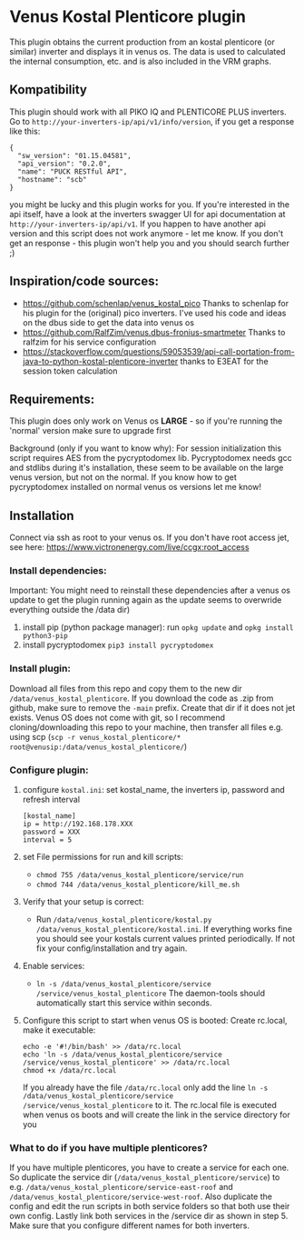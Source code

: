# Venus Kostal Plenticore plugin

This plugin obtains the current production from an kostal plenticore (or similar) inverter and displays it in venus os.
The data is used to calculated the internal consumption, etc. and is also included in the VRM graphs.

## Kompatibility

This plugin should work with all PIKO IQ and PLENTICORE PLUS inverters. Go to `http://your-inverters-ip/api/v1/info/version`, if you get a response like this:   
```
{
  "sw_version": "01.15.04581",
  "api_version": "0.2.0",
  "name": "PUCK RESTful API",
  "hostname": "scb"
}
```
you might be lucky and this plugin works for you. If you're interested in the api itself, have a look at the inverters swagger UI for api documentation at `http://your-inverters-ip/api/v1`. 
If you happen to have another api version and this script does not work anymore - let me know.
If you don't get an response - this plugin won't help you and you should search further ;) 

## Inspiration/code sources:
- https://github.com/schenlap/venus_kostal_pico Thanks to schenlap for his plugin for the (original) pico inverters. I've used his code and ideas on the dbus side to get the data into venus os
- https://github.com/RalfZim/venus.dbus-fronius-smartmeter Thanks to ralfzim for his service configuration 
- https://stackoverflow.com/questions/59053539/api-call-portation-from-java-to-python-kostal-plenticore-inverter thanks to E3EAT for the session token calculation 

## Requirements: 
This plugin does only work on Venus os **LARGE** - so if you're running the 'normal' version make sure to upgrade first

Background (only if you want to know why): For session initialization this script requires AES from the pycryptodomex lib. Pycryptodomex needs gcc and stdlibs during it's installation, these seem to be available on the large venus version, but not on the normal. If you know how to get pycryptodomex installed on normal venus os versions let me know!

## Installation

Connect via ssh as root to your venus os. If you don't have root access jet, see here: https://www.victronenergy.com/live/ccgx:root_access

### Install dependencies:
Important: You might need to reinstall these dependencies after a venus os update to get the plugin running again as the update seems to overwride everything outside the /data dir)

1. install pip (python package manager): run `opkg update` and `opkg install python3-pip`
2. install pycryptodomex `pip3 install pycryptodomex`

### Install plugin:

Download all files from this repo and copy them to the new dir `/data/venus_kostal_plenticore`.
If you download the code as .zip from github, make sure to remove the `-main` prefix. 
Create that dir if it does not jet exists. 
Venus OS does not come with git, so I recommend cloning/downloading this repo to your machine, then transfer all files e.g. using scp (`scp -r venus_kostal_plenticore/* root@venusip:/data/venus_kostal_plenticore/`)


### Configure plugin:

1. configure `kostal.ini`: set kostal_name, the inverters ip, password and refresh interval

    ```
    [kostal_name]
    ip = http://192.168.178.XXX
    password = XXX
    interval = 5
    ``` 

2. set File permissions for run and kill scripts:
   - `chmod 755 /data/venus_kostal_plenticore/service/run`
   - `chmod 744 /data/venus_kostal_plenticore/kill_me.sh`

   
3. Verify that your setup is correct:

   - Run `/data/venus_kostal_plenticore/kostal.py /data/venus_kostal_plenticore/kostal.ini`. If everything works fine you should see your kostals current values printed periodically. If not fix your config/installation and try again.

4. Enable services:
   - `ln -s /data/venus_kostal_plenticore/service /service/venus_kostal_plenticore` The daemon-tools should automatically start this service within seconds.

5. Configure this script to start when venus OS is booted:
   Create rc.local, make it executable:
   ```
   echo -e '#!/bin/bash' >> /data/rc.local
   echo 'ln -s /data/venus_kostal_plenticore/service /service/venus_kostal_plenticore' >> /data/rc.local
   chmod +x /data/rc.local 
   ```   
   If you already have the file `/data/rc.local` only add the line  `ln -s /data/venus_kostal_plenticore/service /service/venus_kostal_plenticore` to it.
   The rc.local file is executed when venus os boots and will create the link in the service directory for you


### What to do if you have multiple plenticores? 

If you have multiple plenticores, you have to create a service for each one. So duplicate the service dir (`/data/venus_kostal_plenticore/service`) to e.g. `/data/venus_kostal_plenticore/service-east-roof` and `/data/venus_kostal_plenticore/service-west-roof`.
Also duplicate the config and edit the run scripts in both service folders so that both use their own config.
Lastly link both services in the /service dir as shown in step 5.
Make sure that you configure different names for both inverters.






